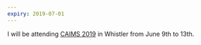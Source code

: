 ```yaml
---
expiry: 2019-07-01
---
```

I will be attending [CAIMS 2019](https://caims.ca/annual-meetings-2/) in Whistler from June 9th to 13th.